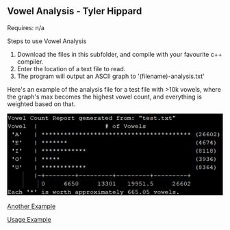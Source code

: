 ## Vowel Analysis - Tyler Hippard

Requires: n/a

Steps to use Vowel Analysis
  1. Download the files in this subfolder, and compile with your favourite c++ compiler.
  2. Enter the location of a text file to read.
  3. The program will output an ASCII graph to '(filename)-analysis.txt'

 
Here's an example of the analysis file for a test file with >10k vowels, where the graph's max becomes the highest vowel count, and everything is weighted based on that.

![Analysis File Example](vowel-analysis-example.png)

[Another Example](example-output.txt)

[Usage Example](https://www.youtube.com/watch?v=3BwTPnDnGAw)
